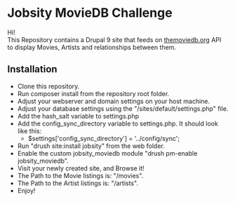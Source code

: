 # Jobsity MovieDB Challenge  
  
Hi!  
This Repository contains a Drupal 9 site that feeds on [themoviedb.org](http://themoviedb.org/) API to display Movies, Artists and relationships between them.  
  
## Installation  
  
- Clone this repository.
- Run composer install from the repository root folder.
- Adjust your webserver and domain settings on your host machine.
- Adjust your database settings using the "/sites/default/settings.php" file.
- Add the hash_salt variable to settings.php
- Add the config_sync_directory variable to settings.php. It should look like this:
	- $settings['config_sync_directory'] =  '.\./config/sync';
- Run "drush site:install jobsity" from the web folder.
- Enable the custom jobsity_moviedb module "drush pm-enable jobsity_moviedb".
- Visit your newly created site, and Browse it!
- The Path to the Movie listings is: "/movies".
- The Path to the Artist listings is: "/artists".
- Enjoy!
